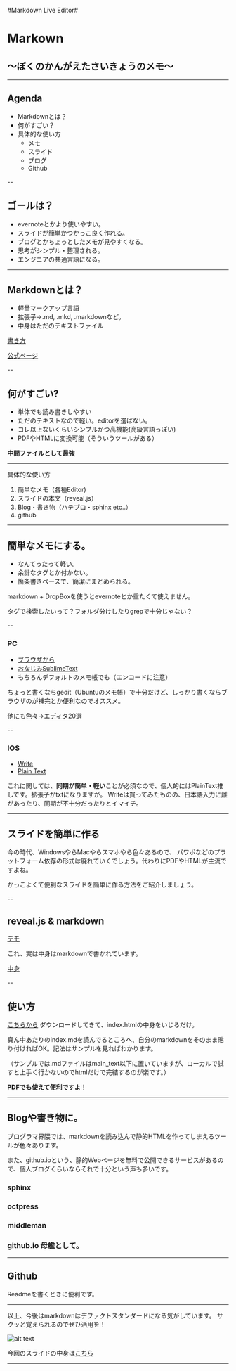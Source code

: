 <p><markdown>
#Markdown Live Editor#

# Markown

## 〜ぼくのかんがえたさいきょうのメモ〜

---

## Agenda

 - Markdownとは？
 - 何がすごい？
 - 具体的な使い方
    * メモ
    * スライド
    * ブログ
    * Github

--

## ゴールは？

 - evernoteとかより使いやすい。
 - スライドが簡単かつかっこ良く作れる。
 - ブログとかちょっとしたメモが見やすくなる。
 - 思考がシンプル・整理される。
 - エンジニアの共通言語になる。

---

## Markdownとは？

 - 軽量マークアップ言語
 - 拡張子→.md, .mkd, .markdownなど。
 - 中身はただのテキストファイル

[書き方][1]

[公式ページ][2]

--

## 何がすごい?

 - 単体でも読み書きしやすい
 - ただのテキストなので軽い。editorを選ばない。
 - コレ以上ないくらいシンプルかつ高機能(高級言語っぽい)
 - PDFやHTMLに変換可能（そういうツールがある）

**中間ファイルとして最強**

---

具体的な使い方

 1. 簡単なメモ（各種Editor)
 2. スライドの本文（reveal.js）
 3. Blog・書き物（ハテブロ・sphinx etc..）
 4. github


---

## 簡単なメモにする。

 - なんてったって軽い。
 - 余計なタグとか付かない。
 - 箇条書きベースで、簡潔にまとめられる。

markdown + DropBoxを使うとevernoteとか重たくて使えません。

タグで検索したいって？フォルダ分けしたりgrepで十分じゃない？

--

### PC

 - [ブラウザから][3]
 - [おなじみSublimeText][4]
 - もちろんデフォルトのメモ帳でも（エンコードに注意）

ちょっと書くならgedit（Ubuntuのメモ帳）で十分だけど、しっかり書くならブラウザのが補完とか便利なのでオススメ。

他にも色々→[エディタ20選][5]

--

### IOS

 - [Write][6]
 - [Plain Text][7]

これに関しては、**同期が簡単・軽い**ことが必須なので、個人的にはPlainText推しです。拡張子がtxtになりますが。
Writeは買ってみたものの、日本語入力に難があったり、同期が不十分だったりとイマイチ。

---

## スライドを簡単に作る

今の時代、WindowsやらMacやらスマホやら色々あるので、
パワポなどのプラットフォーム依存の形式は廃れていくでしょう。代わりにPDFやHTMLが主流ですよね。

かっこよくて便利なスライドを簡単に作る方法をご紹介しましょう。


--

## reveal.js & markdown

[デモ][8]

これ、実は中身はmarkdownで書かれています。

[中身][9]

--

## 使い方

[こちらから][10] ダウンロードしてきて、index.htmlの中身をいじるだけ。

真ん中あたりのindex.mdを読んでるところへ、自分のmarkdownをそのまま貼り付ければOK。記法はサンプルを見ればわかります。

（サンプルでは.mdファイルはmain_text以下に置いていますが、ローカルで試すと上手く行かないのでhtmlだけで完結するのが楽です。）

**PDFでも使えて便利ですよ！**

---

## Blogや書き物に。

プログラマ界隈では、markdownを読み込んで静的HTMLを作ってしまえるツールが色々あります。

また、github.ioという、静的Webページを無料で公開できるサービスがあるので、個人ブログくらいならそれで十分という声も多いです。

### sphinx

### octpress

### middleman

### github.io 母艦として。


--- 

## Github

Readmeを書くときに便利です。


--- 

以上、今後はmarkdownはデファクトスタンダードになる気がしています。
サクッと覚えられるのでぜひ活用を！

![alt text][11]

今回のスライドの中身は[こちら][12]

---


  [1]: http://kojika17.com/2013/01/starting-markdown.html
  [2]: http://daringfireball.nhttps://github.com/uryyyyyyy/slideset/projects/markdown/
  [3]: http://jrmoran.com/playground/markdown-live-editor/
  [4]: http://sonoshou.hatenablog.jp/entry/2013/12/20/Sublime_Text_%E3%81%A7_Markdown%EF%BC%8E
  [5]: http://www.find-job.net/startup/20-markdown-editors
  [6]: http://lifehacking.jp/2014/01/write/
  [7]: http://www.appbank.net/2014/01/09/iphone-application/730935.php
  [8]: http://uryyyyyyy.github.io/slides/#/
  [9]: http://uryyyyyyy.github.io/slides/main_text/index.md
  [10]: https://github.com/uryyyyyyy/slides/tree/gh-pages
  [11]: http://www.lifehacker.jp/images/2013/06/130611Markdown1.jpg
  [12]: http://moke
</markdown></p>
